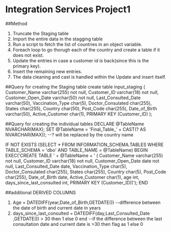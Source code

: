 # Integration Services Project1

##Method
1. Truncate the Staging table
2. Import the entire data in the stagging table
3. Run a script to fetch the list of countries in an object variable.
4. Foreach loop to go thorugh each of the country and create a table if it does not exist.
5. Update the entries in case a customer id is back(since this is the primary key).
6. Insert the remaining new entries.
7. The data cleaning and cast is handled within the Update and insert itself.

##Query for creating the Staging table
 create table input_staging 
(
Customer_Name	varchar(255) not null,
Customer_ID	varchar(18) not null,
Customer_Open_Date	varchar(50) not null,
Last_Consulted_Date	varchar(50),
Vaccination_Type	char(5),
Doctor_Consulated	char(255),
States	char(255),
Country	char(50),
Post_Code	char(255),
Date_of_Birth	varchar(50),
Active_Customer char(1),
PRIMARY KEY (Customer_ID)
);

##Query for creating the individual tables
DECLARE @TableName NVARCHAR(MAX);
SET @TableName = 'Final_Table_' + CAST(? AS NVARCHAR(MAX)); --? will be replaced by the country name

IF NOT EXISTS (SELECT * FROM INFORMATION_SCHEMA.TABLES WHERE TABLE_SCHEMA = 'dbo' AND TABLE_NAME = @TableName)
BEGIN
    EXEC('CREATE TABLE ' + @TableName + ' (
Customer_Name	varchar(255) not null,
Customer_ID	varchar(18) not null,
Customer_Open_Date	date not null,
Last_Consulted_Date	date,
Vaccination_Type	char(5),
Doctor_Consulated	char(255),
States	char(255),
Country	char(5),
Post_Code	char(255),
Date_of_Birth	date,
Active_Customer char(1),
age int,
days_since_last_consulted int,
PRIMARY KEY (Customer_ID))');
END

##additional DERIVED COLUMNS
1. Age = DATEDIFF(year,Date_of_Birth,GETDATE()) --difference between the date of birth and current date in years
2. days_since_last_consulted = DATEDIFF(day,Last_Consulted_Date ,GETDATE()) > 30 then  1 else 0 end --if the difference between the last consultation date and current date is >30 then flag as 1 else 0
